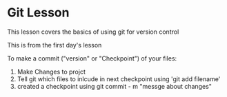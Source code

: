 # Git Lesson

This lesson covers the basics of using git for version control

This is from the first day's lesson

To make a commit ("version" or "Checkpoint") of your files:

1. Make Changes to projct
2. Tell git which files to inlcude in next checkpoint using 'git add filename'
3. created a checkpoint using git commit - m "messge about changes"